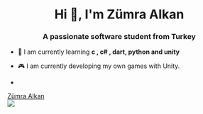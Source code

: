 <h1 align="center">Hi 👋, I'm Zümra Alkan</h1>
<h3 align="center">A passionate software student from Turkey</h3>

- 🌱 I am currently learning **c , c# , dart, python and unity**
- 🎮 I am currently developing my own games with Unity.

- <script src="https://platform.linkedin.com/badges/js/profile.js" async defer type="text/javascript"></script>
<div class="badge-base LI-profile-badge" data-locale="tr_TR" data-size="medium" data-theme="dark" data-type="VERTICAL" data-vanity="zumralkan" data-version="v1"><a class="badge-base__link LI-simple-link" href="https://tr.linkedin.com/in/zumralkan?trk=profile-badge">Zümra Alkan</a></div>
              

<a href="https://visitcount.itsvg.in">
  <img src="https://visitcount.itsvg.in/api?id=zmrlkn&label=Profile%20Views&color=10&icon=7&pretty=true" />
</a>

<!--
**zmrlkn/zmrlkn** is a ✨ _special_ ✨ repository because its `README.md` (this file) appears on your GitHub profile.

Here are some ideas to get you started:

- 🔭 I’m currently working on ...
- 🌱 I’m currently learning ...
- 👯 I’m looking to collaborate on ...
- 🤔 I’m looking for help with ...
- 💬 Ask me about ...
- 📫 How to reach me: ...
- 😄 Pronouns: ...
- ⚡ Fun fact: ...
-->
